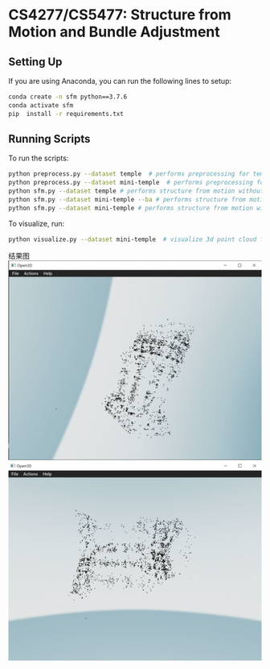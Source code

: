 # CS4277/CS5477: Structure from Motion and Bundle Adjustment

## Setting Up

If you are using Anaconda, you can run the following lines to setup:
```bash
conda create -n sfm python==3.7.6
conda activate sfm
pip  install -r requirements.txt
```

## Running Scripts
To run the scripts:
```bash
python preprocess.py --dataset temple  # performs preprocessing for temple dataset
python preprocess.py --dataset mini-temple  # performs preprocessing for mini-temple dataset
python sfm.py --dataset temple # performs structure from motion without bundle adjustment 
python sfm.py --dataset mini-temple --ba # performs structure from motion with bundle adjustment on mini-temple dataset
python sfm.py --dataset mini-temple # performs structure from motion without bundle adjustment on mini-temple dataset
```

To visualize, run:
```bash
python visualize.py --dataset mini-temple  # visualize 3d point cloud from reconstruction.
```
结果图
![img.png](img.png)
![img_1.png](img_1.png)
